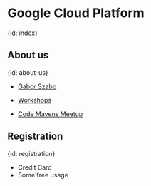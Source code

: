 # Google Cloud Platform
{id: index}

## About us
{id: about-us}

* [Gabor Szabo](https://www.linkedin.com/in/szabgab/)

* [Workshops](https://workshops.code-maven.com/)
* [Code Mavens Meetup](https://www.meetup.com/Code-Mavens/)


## Registration
{id: registration}

* Credit Card
* Some free usage
